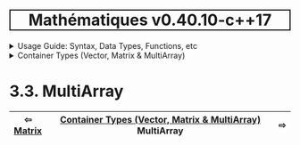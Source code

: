 <h1 style='border: 2px solid; text-align: center'>Mathématiques v0.40.10-c++17</h1>

<details>

<summary>Usage Guide: Syntax, Data Types, Functions, etc</summary>

# [Usage Guide: Syntax, Data Types, Functions, etc](../../README.md)<br>
1. [Usage Guide Notation](../../notation/README.md)<br>
2. [Scalar Types (Real, Imaginary, Complex & Quaternion)](../../scalars/README.md)<br>
3. _Container Types (Vector, Matrix & MultiArray)_ <br>
4. [Operators](../../operators/README.md)<br>
5. [Functions](../../functions/README.md)<br>
6. [Linear Algebra](../../linear-algebra/README.md)<br>
7. [Indexing, Masks, and Sorting](../../indexing-sorting/README.md)<br>
8. [Ranges and Grids](../../ranges-grids/README.md)<br>
9. [Calculus](../../calculus/README.md)<br>
10. [Vector Calculus](../../vector-calculus/README.md)<br>
11. [MultiArray Calculus](../../tensor-calculus/README.md)<br>
12. [Display of Results](../../display/README.md)<br>
13. [FILE I/O](../../file-io/README.md)<br>
14. [Debug Modes](../../debug/README.md)<br>


</details>



<details>

<summary>Container Types (Vector, Matrix & MultiArray)</summary>

# [3. Container Types (Vector, Matrix & MultiArray)](../README.md)<br>
3.1. [Vector](../vector/README.md)<br>
3.2. [Matrix](../matrix/README.md)<br>
3.3. _MultiArray_ <br>


</details>



# 3.3. MultiArray



| ⇦ <br />[Matrix](../matrix/README.md)  | [Container Types (Vector, Matrix & MultiArray)](../README.md)<br />MultiArray<br /><img width=1000/> | ⇨ <br />   |
| ------------ | :-------------------------------: | ------------ |

